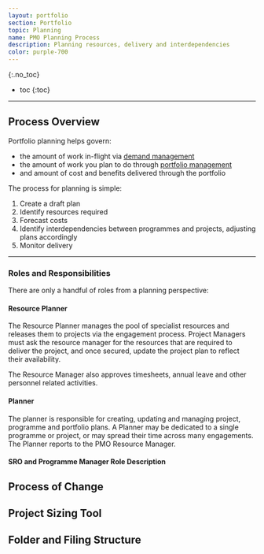 ```yaml
---
layout: portfolio
section: Portfolio
topic: Planning
name: PMO Planning Process
description: Planning resources, delivery and interdependencies
color: purple-700
---
```


{:.no_toc}
* toc
{:toc}
---
## Process Overview
Portfolio planning helps govern:
- the amount of work in-flight via [demand management](demand_management)
- the amount of work you plan to do through [portfolio management](portfolio_management)
- and amount of cost and benefits delivered through the portfolio

The process for planning is simple:
1. Create a draft plan
1. Identify resources required
1. Forecast costs
1. Identify interdependencies between programmes and projects, adjusting plans accordingly
1. Monitor delivery

---

### Roles and Responsibilities
There are only a handful of roles from a planning perspective:

#### Resource Planner
The Resource Planner manages the pool of specialist resources and releases them to projects via the engagement process. Project Managers must ask the resource manager for the resources that are required to deliver the project, and once secured, update the project plan to reflect their availability.

The Resource Manager also approves timesheets, annual leave and other personnel related activities.

#### Planner
The planner is responsible for creating, updating and managing project, programme and portfolio plans. A Planner may be dedicated to a single programme or project, or may spread their time across many engagements. The Planner reports to the PMO Resource Manager.

#### SRO and Programme Manager Role Description

## Process of Change

## Project Sizing Tool

## Folder and Filing Structure
